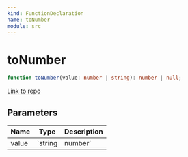 ```yaml
---
kind: FunctionDeclaration
name: toNumber
module: src
---
```


# toNumber

```ts
function toNumber(value: number | string): number | null;
```

[Link to repo](https://github.com/ngneat/transloco/blob/master/projects/ngneat/transloco/src/lib/helpers.ts#L97-L105)

## Parameters

| Name  | Type    | Description |
| ----- | ------- | ----------- |
| value | `string | number`     |  |
